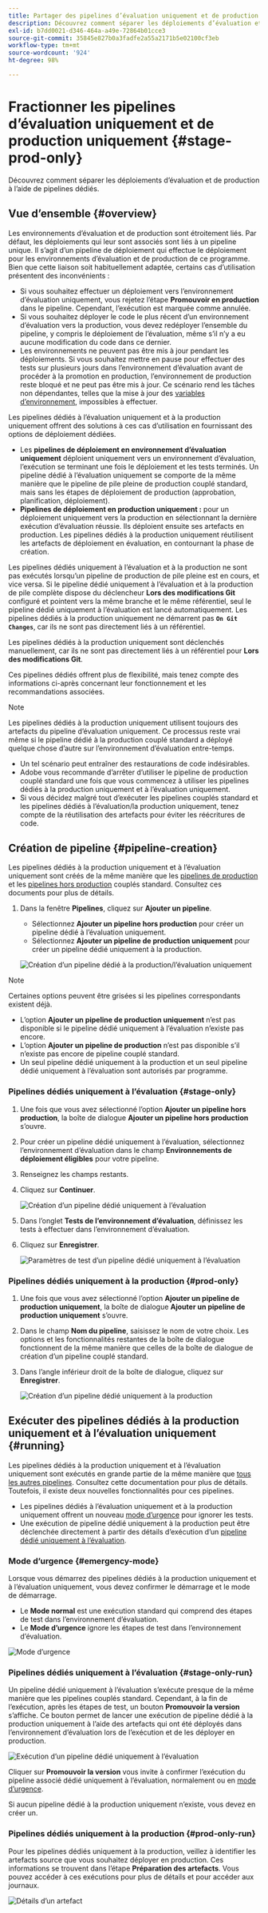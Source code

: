 ```yaml
---
title: Partager des pipelines d’évaluation uniquement et de production uniquement
description: Découvrez comment séparer les déploiements d’évaluation et de production à l’aide de pipelines dédiés.
exl-id: b7dd0021-d346-464a-a49e-72864b01cce3
source-git-commit: 35845e827b0a3fadfe2a55a2171b5e02100cf3eb
workflow-type: tm+mt
source-wordcount: '924'
ht-degree: 98%

---
```


# Fractionner les pipelines d’évaluation uniquement et de production uniquement {#stage-prod-only}

Découvrez comment séparer les déploiements d’évaluation et de production à l’aide de pipelines dédiés.

## Vue d’ensemble {#overview}

Les environnements d’évaluation et de production sont étroitement liés. Par défaut, les déploiements qui leur sont associés sont liés à un pipeline unique. Il s’agit d’un pipeline de déploiement qui effectue le déploiement pour les environnements d’évaluation et de production de ce programme. Bien que cette liaison soit habituellement adaptée, certains cas d’utilisation présentent des inconvénients :

* Si vous souhaitez effectuer un déploiement vers l’environnement d’évaluation uniquement, vous rejetez l’étape **Promouvoir en production** dans le pipeline. Cependant, l’exécution est marquée comme annulée.
* Si vous souhaitez déployer le code le plus récent d’un environnement d’évaluation vers la production, vous devez redéployer l’ensemble du pipeline, y compris le déploiement de l’évaluation, même s’il n’y a eu aucune modification du code dans ce dernier.
* Les environnements ne peuvent pas être mis à jour pendant les déploiements. Si vous souhaitez mettre en pause pour effectuer des tests sur plusieurs jours dans l’environnement d’évaluation avant de procéder à la promotion en production, l’environnement de production reste bloqué et ne peut pas être mis à jour. Ce scénario rend les tâches non dépendantes, telles que la mise à jour des [variables d’environnement](/help/getting-started/build-environment.md#environment-variables), impossibles à effectuer.

Les pipelines dédiés à l’évaluation uniquement et à la production uniquement offrent des solutions à ces cas d’utilisation en fournissant des options de déploiement dédiées.

* Les **pipelines de déploiement en environnement d’évaluation uniquement** déploient uniquement vers un environnement d’évaluation, l’exécution se terminant une fois le déploiement et les tests terminés. Un pipeline dédié à l’évaluation uniquement se comporte de la même manière que le pipeline de pile pleine de production couplé standard, mais sans les étapes de déploiement de production (approbation, planification, déploiement).
* **Pipelines de déploiement en production uniquement :** pour un déploiement uniquement vers la production en sélectionnant la dernière exécution d’évaluation réussie. Ils déploient ensuite ses artefacts en production. Les pipelines dédiés à la production uniquement réutilisent les artefacts de déploiement en évaluation, en contournant la phase de création.

Les pipelines dédiés uniquement à l’évaluation et à la production ne sont pas exécutés lorsqu’un pipeline de production de pile pleine est en cours, et vice versa. Si le pipeline dédié uniquement à l’évaluation et à la production de pile complète dispose du déclencheur **Lors des modifications Git** configuré et pointent vers la même branche et le même référentiel, seul le pipeline dédié uniquement à l’évaluation est lancé automatiquement. Les pipelines dédiés à la production uniquement ne démarrent pas **`On Git Changes`**, car ils ne sont pas directement liés à un référentiel.

Les pipelines dédiés à la production uniquement sont déclenchés manuellement, car ils ne sont pas directement liés à un référentiel pour **Lors des modifications Git**.

Ces pipelines dédiés offrent plus de flexibilité, mais tenez compte des informations ci-après concernant leur fonctionnement et les recommandations associées.

>[!NOTE]
>
>Les pipelines dédiés à la production uniquement utilisent toujours des artefacts du pipeline d’évaluation uniquement. Ce processus reste vrai même si le pipeline dédié à la production couplé standard a déployé quelque chose d’autre sur l’environnement d’évaluation entre-temps.
>
>* Un tel scénario peut entraîner des restaurations de code indésirables.
>* Adobe vous recommande d’arrêter d’utiliser le pipeline de production couplé standard une fois que vous commencez à utiliser les pipelines dédiés à la production uniquement et à l’évaluation uniquement.
>* Si vous décidez malgré tout d’exécuter les pipelines couplés standard et les pipelines dédiés à l’évaluation/la production uniquement, tenez compte de la réutilisation des artefacts pour éviter les réécritures de code.

## Création de pipeline {#pipeline-creation}

Les pipelines dédiés à la production uniquement et à l’évaluation uniquement sont créés de la même manière que les [pipelines de production](/help/using/production-pipelines.md) et les [pipelines hors production](/help/using/non-production-pipelines.md) couplés standard. Consultez ces documents pour plus de détails.

1. Dans la fenêtre **Pipelines**, cliquez sur **Ajouter un pipeline**.

   * Sélectionnez **Ajouter un pipeline hors production** pour créer un pipeline dédié à l’évaluation uniquement.
   * Sélectionnez **Ajouter un pipeline de production uniquement** pour créer un pipeline dédié uniquement à la production.

   ![Création d’un pipeline dédié à la production/l’évaluation uniquement](/help/assets/configure-pipelines/prod-stage-pipelines.png)

>[!NOTE]
>
>Certaines options peuvent être grisées si les pipelines correspondants existent déjà.
>
>* L’option **Ajouter un pipeline de production uniquement** n’est pas disponible si le pipeline dédié uniquement à l’évaluation n’existe pas encore.
>* L’option **Ajouter un pipeline de production** n’est pas disponible s’il n’existe pas encore de pipeline couplé standard.
>* Un seul pipeline dédié uniquement à la production et un seul pipeline dédié uniquement à l’évaluation sont autorisés par programme.

### Pipelines dédiés uniquement à l’évaluation {#stage-only}

1. Une fois que vous avez sélectionné l’option **Ajouter un pipeline hors production**, la boîte de dialogue **Ajouter un pipeline hors production** s’ouvre.
1. Pour créer un pipeline dédié uniquement à l’évaluation, sélectionnez l’environnement d’évaluation dans le champ **Environnements de déploiement éligibles** pour votre pipeline.
1. Renseignez les champs restants.
1. Cliquez sur **Continuer**.

   ![Création d’un pipeline dédié uniquement à l’évaluation](/help/assets/configure-pipelines/stage-only.png)

1. Dans l’onglet **Tests de l’environnement d’évaluation**, définissez les tests à effectuer dans l’environnement d’évaluation.
1. Cliquez sur **Enregistrer**.

   ![Paramètres de test d’un pipeline dédié uniquement à l’évaluation](/help/assets/configure-pipelines/stage-only-test.png)

### Pipelines dédiés uniquement à la production {#prod-only}

1. Une fois que vous avez sélectionné l’option **Ajouter un pipeline de production uniquement**, la boîte de dialogue **Ajouter un pipeline de production uniquement** s’ouvre.
1. Dans le champ **Nom du pipeline**, saisissez le nom de votre choix. Les options et les fonctionnalités restantes de la boîte de dialogue fonctionnent de la même manière que celles de la boîte de dialogue de création d’un pipeline couplé standard.
1. Dans l’angle inférieur droit de la boîte de dialogue, cliquez sur **Enregistrer**.

   ![Création d’un pipeline dédié uniquement à la production](/help/assets/configure-pipelines/prod-only-pipeline.png)

## Exécuter des pipelines dédiés à la production uniquement et à l’évaluation uniquement {#running}

Les pipelines dédiés à la production uniquement et à l’évaluation uniquement sont exécutés en grande partie de la même manière que [tous les autres pipelines](/help/using/managing-pipelines.md#running-pipelines). Consultez cette documentation pour plus de détails. Toutefois, il existe deux nouvelles fonctionnalités pour ces pipelines.

* Les pipelines dédiés à l’évaluation uniquement et à la production uniquement offrent un nouveau [mode d’urgence](#emergency-mode) pour ignorer les tests.
* Une exécution de pipeline dédié uniquement à la production peut être déclenchée directement à partir des détails d’exécution d’un [pipeline dédié uniquement à l’évaluation](#stage-only-run).

### Mode d’urgence {#emergency-mode}

Lorsque vous démarrez des pipelines dédiés à la production uniquement et à l’évaluation uniquement, vous devez confirmer le démarrage et le mode de démarrage.

* Le **Mode normal** est une exécution standard qui comprend des étapes de test dans l’environnement d’évaluation.
* Le **Mode d’urgence** ignore les étapes de test dans l’environnement d’évaluation.

![Mode d’urgence](/help/assets/configure-pipelines/emergency-mode.png)

### Pipelines dédiés uniquement à l’évaluation {#stage-only-run}

Un pipeline dédié uniquement à l’évaluation s’exécute presque de la même manière que les pipelines couplés standard. Cependant, à la fin de l’exécution, après les étapes de test, un bouton **Promouvoir la version** s’affiche. Ce bouton permet de lancer une exécution de pipeline dédié à la production uniquement à l’aide des artefacts qui ont été déployés dans l’environnement d’évaluation lors de l’exécution et de les déployer en production.

![Exécution d’un pipeline dédié uniquement à l’évaluation](/help/assets/configure-pipelines/stage-only-pipeline-run.png)

Cliquer sur **Promouvoir la version** vous invite à confirmer l’exécution du pipeline associé dédié uniquement à l’évaluation, normalement ou en [mode d’urgence](#emergency-mode).

Si aucun pipeline dédié à la production uniquement n’existe, vous devez en créer un.

### Pipelines dédiés uniquement à la production {#prod-only-run}

Pour les pipelines dédiés uniquement à la production, veillez à identifier les artefacts source que vous souhaitez déployer en production. Ces informations se trouvent dans l’étape **Préparation des artefacts**. Vous pouvez accéder à ces exécutions pour plus de détails et pour accéder aux journaux.

![Détails d’un artefact](/help/assets/configure-pipelines/prod-only-pipeline-run.png)


